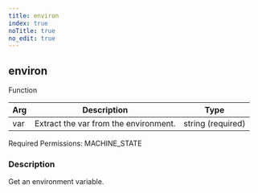 ```yaml
---
title: environ
index: true
noTitle: true
no_edit: true
---
```




<div class="vql_item"></div>


## environ
<span class='vql_type label label-warning pull-right page-header'>Function</span>



<div class="vqlargs"></div>

Arg | Description | Type
----|-------------|-----
var|Extract the var from the environment.|string (required)

Required Permissions: 
<span class="linkcolour label label-success">MACHINE_STATE</span>

### Description

Get an environment variable.


